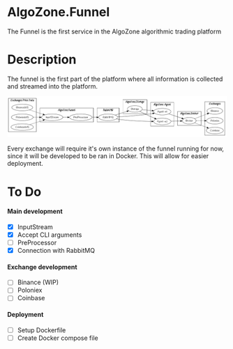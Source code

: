 # AlgoZone.Funnel
The Funnel is the first service in the AlgoZone algorithmic trading platform

# Description
The funnel is the first part of the platform where all information is collected and streamed into the platform.

![Overview](Images/Algo.Zone.Overview.png)

Every exchange will require it's own instance of the funnel running for now, since it will be developed to be ran in Docker.
This will allow for easier deployment.

# To Do

#### Main development
- [x] InputStream
- [x] Accept CLI arguments
- [ ] PreProcessor
- [x] Connection with RabbitMQ

#### Exchange development
- [ ] Binance (WIP)
- [ ] Poloniex
- [ ] Coinbase

#### Deployment
- [ ] Setup Dockerfile
- [ ] Create Docker compose file
